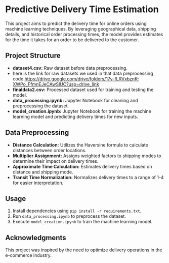 # Predictive Delivery Time Estimation

This project aims to predict the delivery time for online orders using machine learning techniques. By leveraging geographical data, shipping details, and historical order processing times, the model provides estimates for the time it takes for an order to be delivered to the customer.

## Project Structure

- **dataset4.csv:** Raw dataset before data preprocessing.
- here is the link for raw datasets we used in that data preprocessing code
https://drive.google.com/drive/folders/17y-fLRVxbznK-XWPo_FfmnEJeCAwSlUC?usp=drive_link
- **finaldata2.csv:** Processed dataset used for training and testing the model.
- **data_processing.ipynb:** Jupyter Notebook for cleaning and preprocessing the dataset.
- **model_creation.ipynb:** Jupyter Notebook for training the machine learning model and predicting delivery times for new inputs.

## Data Preprocessing

- **Distance Calculation:** Utilizes the Haversine formula to calculate distances between order locations.
- **Multiplier Assignment:** Assigns weighted factors to shipping modes to determine their impact on delivery times.
- **Approximate Time Calculation:** Estimates delivery times based on distance and shipping mode.
- **Transit Time Normalization:** Normalizes delivery times to a range of 1-4 for easier interpretation.

## Usage

1. Install dependencies using `pip install -r requirements.txt`.
2. Run `data_processing.ipynb` to preprocess the dataset.
3. Execute `model_creation.ipynb` to train the machine learning model.

## Acknowledgments

This project was inspired by the need to optimize delivery operations in the e-commerce industry.
